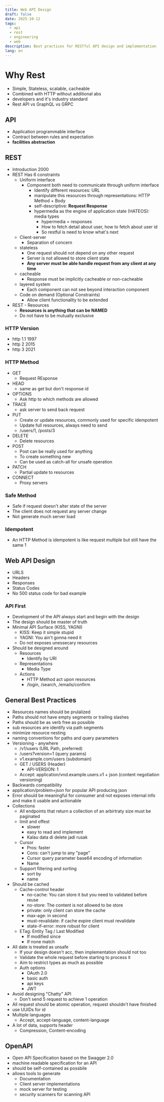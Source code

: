 ```yaml
---
title: Web API Design
draft: false
date: 2025-10-12
tags:
  - api
  - rest
  - engineering
  - web
description: Best practices for RESTful API design and implementation
lang: en
---
```


# Why Rest

- Simple, Stateless, scalable, cacheable
- Combined with HTTP without additional abs
- developers and it's industry standard
- Rest API vs GraphQL vs  GRPC

## API

- Application programmable interface
- Contract between rules and expectation
- **facilities abstraction**

## REST

- Introduction 2000
- REST Has 6 constraints
  - Uniform interface
    - Component both need to communicate through uniform interface
      - Identify different resources: URL
      - manipulate this resources through representations: HTTP Method + Body
      - self-descriptive: **Request Response**
      - hypermedia as the engine of application state (HATEOS): media types
        - hypermedia = responses
        - How to fetch detail about user, how to fetch about user id
        - So restful is need to know what's next
  - Client-server
    - Separation of concern
  - stateless
    - One request should not depend on any other request
    - Server is not allowed to store client state
    - **Any server must be able handle request from any client at any time**
  - cacheable
    - Response must be implicitly cacheable or non-cacheable
  - layered system
    - Each component can not see beyond interaction component
  - Code on demand (Optional Constraints)
    - Allow client functionality to be extended
- REST - Resources
  - **Resources is anything that can be NAMED**
  - Do not have to be mutually exclusive

### HTTP Version

- http 1.1 1997
- http 2 2015
- http 3 2021

### HTTP Method

- GET
  - Request REsponse
- HEAD
  - same as get but don't response id
- OPTIONS
  - Ask http to which methods are allowed
- TRACE
  - ask server to send back request
- PUT
  - Create or update resources, commonly used for specific idempotent
  - Update full resources, always need to send
  - /users/1, /posts/3
- DELETE
  - Delete resources
- POST
  - Post can be really used for anything
  - To create something new
  - Can be used as catch-all for unsafe operation
- PATCH
  - Partial update to resources
- CONNECT
  - Proxy servers

### Safe Method

- Safe if request doesn't alter state of the server
- The client does not request any server change
- Not generate much server load

### Idempotent

- An HTTP Method is idempotent is like request multiple but still have the same 1

## Web API Design

- URLS
- Headers
- Responses
- Status Codes
- No 500 status code for bad example

### API First

- Development of the API always start and begin with the design
- The design should be master of truth
- Minimal API Surface (KISS, YAGNI)
  - KISS: Keep it simple stupid
  - YAGNI: You ain't gonna need it
  - Do not exposes unessecary resources
- Should be designed around
  - Resources
    - Identify by URl
  - Representations
    - Media Type
  - Actions
    - HTTP Method act upon resources
    - /login, /search, /emails/confirm

## General Best Practices

- Resources names should be prulalized
- Paths should not have empty segments or trailing slashes
- Paths should be as verb free as possible
- sub resources are identify via path segments
- minimize resource nesting
- naming conventions for paths and query parameters
- Versioning - anywhere
  - /v1/users (URL Path, preferred)
  - /users?version=1 (query params)
  - v1.example.com/users (subdomain)
  - GET / USERS (Header)
    - API-VERSION: 1
  - Accept: application/vnd.example.users.v1 + json (content negotiation versioning)
- Backwards compatibility
- application/problem+json for popular API producing json
- Error should be meaningful for consumer and not exposes internal info and make it usable and actionable
- Collections
  - All endpoints that return a collection of an arbirtraty size must be paginated
  - limit and offest
    - slower
    - easy to read and implement
    - Kalau data di delete jadi rusak
  - Cursor
    - Pros: faster
    - Cons: can't jump to any "page"
    - Cursor query parameter base64 encoding of information
    - Name
  - Support filtering and sorting
    - sort by
    - name
- Should be cached
  - Cache-control header
    - no-cache: You can store it but you need to validated before reuse
    - no-store: The content is not allowed to be store
    - private: only client can store the cache
    - max-age: in second
    - must-revalidate:  if cache expire client must revalidate
    - state-if-error: more robust for client
  - ETag: Entity Tag / Last Modified
    - If modified since
    - If none match
- All date is treated as unsafe
  - If your design doesn't acc, then implementation should not too
  - Validate the whole request before starting to process it
  - Aim to restrict types as much as possible
  - Auth options
    - OAuth 2.0
    - basic auth
    - api keys
    - JWT
- Avoid designing "Chatty" API
  - Don't send 5 request to achieve 1 operation
- All request should be atomic operation, request shouldn't have finished
- use UUIDs for id
- Multiple languages
  - Accept, accept-language, content-language
- A lot of data, supports header
  - Compression, Content-encoding

## OpenAPI

- Open API Specification based on the Swagger 2.0
- machine readable specification for an API
- should be self-contained as possbile
- allows tools to generate
  - Documentation
  - Client server implementations
  - mock server for testing
  - security scanners for scanning API

